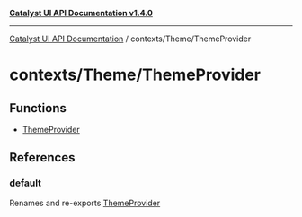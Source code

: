 [**Catalyst UI API Documentation v1.4.0**](../../../README.md)

---

[Catalyst UI API Documentation](../../../README.md) / contexts/Theme/ThemeProvider

# contexts/Theme/ThemeProvider

## Functions

- [ThemeProvider](functions/ThemeProvider.md)

## References

### default

Renames and re-exports [ThemeProvider](functions/ThemeProvider.md)
